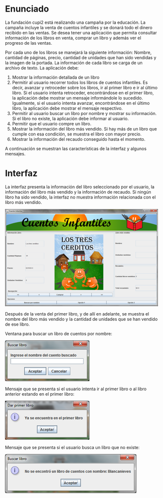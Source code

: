 # Enunciado

La fundación cupi2 está realizando una campaña por la educación. La campaña
incluye la venta de cuentos infantiles y se donará todo el dinero recibido en
las ventas. Se desea tener una aplicación que permita consultar información de
los libros en venta, comprar un libro y además ver el progreso de las ventas.

Por cada uno de los libros se manejará la siguiente información: Nombre,
cantidad de páginas, precio, cantidad de unidades que han sido vendidas y
la imagen de la portada.
La información de cada libro se carga de un archivo de texto.
La aplicación debe:

1. Mostrar la información detallada de un libro
2. Permitir al usuario recorrer todos los libros de cuentos infantiles.  Es decir,
avanzar y retroceder sobre los libros, ir al primer libro e ir al último libro.
Si el usuario intenta retroceder, encontrándose en el primer libro, la aplicación
debe mostrar un mensaje informándole lo sucedido. Igualmente, si el usuario intenta
avanzar, encontrándose en el último libro, la aplicación debe mostrar el mensaje
respectivo.
3. Permitir al usuario buscar un libro por nombre y mostrar su información. Si el
libro no existe, la aplicación debe informar al usuario.
4. Permitir que el usuario compre un libro. 
5. Mostrar la información del libro más vendido. Si hay más de un libro que cumple
con esa condición, se muestra el libro con mayor precio.
6. Mostrar la información del recaudo conseguido hasta el momento. 

A continuación se muestran las características de la interfaz y algunos mensajes. 

# Interfaz

La interfaz presenta la información del libro seleccionado por el usuario,
la información del libro más vendido y la información de recaudo. Si ningún
libro ha sido vendido, la interfaz no muestra información relacionada con el
libro más vendido.

![InterfazGUI](docs/specs/InterfazGUI.png)

Después de la venta del primer libro, y de allí en adelante, se muestra el nombre
del libro más vendido y la cantidad de unidades que se han vendido de ese libro.

Ventana para buscar un libro de cuentos por nombre:

![BuscarGUI](docs/specs/BuscarGUI.png)

Mensaje que se presenta si el usuario intenta ir al primer libro o al libro
anterior estando en el primer libro:

![MensajeError](docs/specs/MensajeError.png)

Mensaje que se presenta si el usuario busca un libro que no existe:

![NoExiste](docs/specs/NoExiste.png)